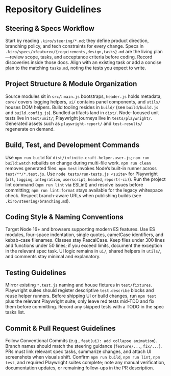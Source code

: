 # Repository Guidelines

## Steering & Specs Workflow
Start by reading `.kiro/steering/*.md`; they define product direction, branching policy, and tech constraints for every change. Specs in `.kiro/specs/<feature>/{requirements,design,tasks}.md` are the living plan—review scope, tasks, and acceptance criteria before coding. Record discoveries inside those docs. Align with an existing task or add a concise plan to the matching `tasks.md`, noting the tests you expect to write.

## Project Structure & Module Organization
Source modules sit in `src/`: `main.js` bootstraps, `header.js` holds metadata, `core/` covers logging helpers, `ui/` contains panel components, and `utils/` houses DOM helpers. Build tooling resides in `build/` (see `build/build.js` and `build.config.js`). Bundled artifacts land in `dist/`. Node-focused unit tests live in `test/unit/`; Playwright journeys live in `tests/playwright/`. Generated assets such as `playwright-report/` and `test-results/` regenerate on demand.

## Build, Test, and Development Commands
Use `npm run build` for `dist/infinite-craft-helper.user.js`; `npm run build:watch` rebuilds on change during multi-file work. `npm run clean` removes generated files. `npm test` invokes Node’s built-in runner across `test/**/*.test.js`. Use `node tests/run-tests.js <suite>` for Playwright (`all`, `logging`, `integration`, `userscript`, `headed`, `report(-ci)`). Run the project lint command (`npm run lint` via ESLint) and resolve issues before committing; `npm run lint:format` stays available for the legacy whitespace check. Respect branch-aware URLs when publishing builds (see `.kiro/steering/branching.md`).

## Coding Style & Naming Conventions
Target Node 16+ and browsers supporting modern ES features. Use ES modules, four-space indentation, single quotes, camelCase identifiers, and kebab-case filenames. Classes stay PascalCase. Keep files under 300 lines and functions under 50 lines; if you exceed limits, document the exception in the relevant spec task. UI logic remains in `ui/`, shared helpers in `utils/`, and comments stay minimal and explanatory.

## Testing Guidelines
Mirror existing `*.test.js` naming and house fixtures in `test/fixtures`. Playwright suites should register descriptive `test.describe` blocks and reuse helper runners. Before shipping UI or build changes, run `npm test` plus the relevant Playwright suite; only leave red tests mid-TDD and fix them before committing. Record any skipped tests with a TODO in the spec tasks list.

## Commit & Pull Request Guidelines
Follow Conventional Commits (e.g., `feat(ui): add collapse animation`). Branch names should match the steering guidance (`feature/...`, `fix/...`). PRs must link relevant spec tasks, summarize changes, and attach UI screenshots when visuals shift. Confirm `npm run build`, `npm run lint`, `npm test`, and required Playwright suites complete; note any manual verification, documentation updates, or remaining follow-ups in the PR description.
